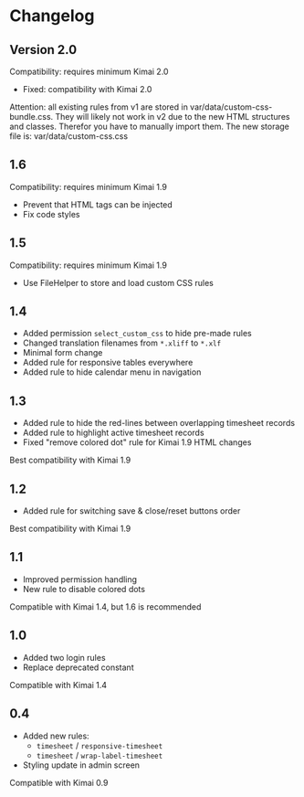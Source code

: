 # Changelog

## Version 2.0

Compatibility: requires minimum Kimai 2.0

- Fixed: compatibility with Kimai 2.0

Attention: all existing rules from v1 are stored in var/data/custom-css-bundle.css.
They will likely not work in v2 due to the new HTML structures and classes.
Therefor you have to manually import them.
The new storage file is: var/data/custom-css.css

## 1.6

Compatibility: requires minimum Kimai 1.9

- Prevent that HTML tags can be injected
- Fix code styles

## 1.5

Compatibility: requires minimum Kimai 1.9

- Use FileHelper to store and load custom CSS rules

## 1.4

- Added permission `select_custom_css` to hide pre-made rules
- Changed translation filenames from `*.xliff` to `*.xlf`
- Minimal form change
- Added rule for responsive tables everywhere
- Added rule to hide calendar menu in navigation

## 1.3

- Added rule to hide the red-lines between overlapping timesheet records
- Added rule to highlight active timesheet records
- Fixed "remove colored dot" rule for Kimai 1.9 HTML changes

Best compatibility with Kimai 1.9

## 1.2

- Added rule for switching save & close/reset buttons order

Best compatibility with Kimai 1.9

## 1.1

- Improved permission handling
- New rule to disable colored dots

Compatible with Kimai 1.4, but 1.6 is recommended

## 1.0

- Added two login rules
- Replace deprecated constant

Compatible with Kimai 1.4

## 0.4 

- Added new rules:
  - `timesheet` / `responsive-timesheet`
  - `timesheet` / `wrap-label-timesheet`
- Styling update in admin screen
  
Compatible with Kimai 0.9
